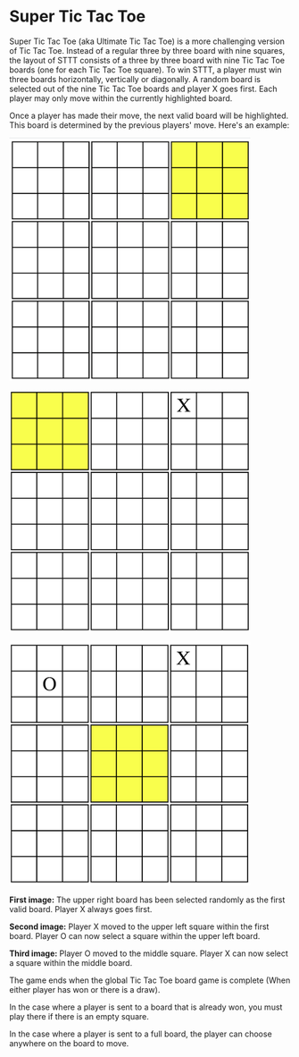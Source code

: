 # Super Tic Tac Toe
Super Tic Tac Toe (aka Ultimate Tic Tac Toe) is a more challenging version of Tic Tac Toe. Instead of a regular three by three
board with nine squares, the layout of STTT consists of a three by three board with nine Tic Tac Toe boards (one for each Tic
Tac Toe square). To win STTT, a player must win three boards horizontally, vertically or diagonally. A random board is selected
out of the nine Tic Tac Toe boards and player X goes first. Each player may only move within the currently highlighted board.

Once a player has made their move, the next valid board will be highlighted. This board is determined by the previous players' 
move.
Here's an example:

![Start of Game](/images/Move0.png)

![Player X makes first move](/images/Move1.png)

![Player O makes second move](/images/Move2.png)


**First image:** The upper right board has been selected randomly as the first valid board. Player X always goes first. 

**Second image:** Player X moved to the upper left square within the first board. Player O can now select a square within the upper left board.

**Third image:** Player O moved to the middle square. Player X can now select a square within the middle board. 

The game ends when the global Tic Tac Toe board game is complete (When either player has won or there is a draw).

In the case where a player is sent to a board that is already won, you must play there if there is an empty square.

In the case where a player is sent to a full board, the player can choose anywhere on the board to move.
